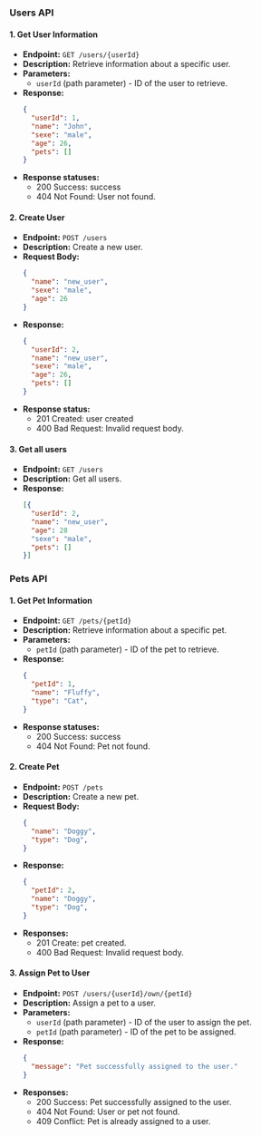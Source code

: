 

### Users API

#### 1. **Get User Information**
   - **Endpoint:** `GET /users/{userId}`
   - **Description:** Retrieve information about a specific user.
   - **Parameters:**
     - `userId` (path parameter) - ID of the user to retrieve.
   - **Response:**
     ```json
     {
       "userId": 1,
       "name": "John",
       "sexe": "male",
       "age": 26,
       "pets": []
     }
     ```
   - **Response statuses:**
     - 200 Success: success
     - 404 Not Found: User not found.

#### 2. **Create User**
   - **Endpoint:** `POST /users`
   - **Description:** Create a new user.
   - **Request Body:**
     ```json
     {
       "name": "new_user",
       "sexe": "male",
       "age": 26
     }
     ```
   - **Response:**
     ```json
     {
       "userId": 2,
       "name": "new_user",
       "sexe": "male",
       "age": 26,
       "pets": []
     }
     ```
   - **Response status:**
     - 201 Created: user created
     - 400 Bad Request: Invalid request body.

#### 3. **Get all users**
   - **Endpoint:** `GET /users`
   - **Description:** Get all users.
   - **Response:**
     ```json
     [{
       "userId": 2,
       "name": "new_user",
       "age": 28
       "sexe": "male",
       "pets": []
     }]
     ```
### Pets API

#### 1. **Get Pet Information**
   - **Endpoint:** `GET /pets/{petId}`
   - **Description:** Retrieve information about a specific pet.
   - **Parameters:**
     - `petId` (path parameter) - ID of the pet to retrieve.
   - **Response:**
     ```json
     {
       "petId": 1,
       "name": "Fluffy",
       "type": "Cat",
     }
     ```
   - **Response statuses:**
     - 200 Success: success
     - 404 Not Found: Pet not found.

#### 2. **Create Pet**
   - **Endpoint:** `POST /pets`
   - **Description:** Create a new pet.
   - **Request Body:**
     ```json
     {
       "name": "Doggy",
       "type": "Dog",
     }
     ```
   - **Response:**
     ```json
     {
       "petId": 2,
       "name": "Doggy",
       "type": "Dog",
     }
     ```
   - **Responses:**
     - 201 Create: pet created.
     - 400 Bad Request: Invalid request body.
     

#### 3. **Assign Pet to User**
   - **Endpoint:** `POST /users/{userId}/own/{petId}`
   - **Description:** Assign a pet to a user.
   - **Parameters:**
     - `userId` (path parameter) - ID of the user to assign the pet.
     - `petId` (path parameter) - ID of the pet to be assigned.
   - **Response:**
     ```json
     {
       "message": "Pet successfully assigned to the user."
     }
     ```
   - **Responses:**
     - 200 Success: Pet successfully assigned to the user.
     - 404 Not Found: User or pet not found.
     - 409 Conflict: Pet is already assigned to a user.
